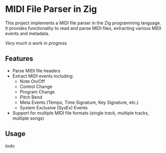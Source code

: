 # MIDI File Parser in Zig

This project implements a MIDI file parser in the Zig programming language. It provides functionality to read and parse MIDI files, extracting various MIDI events and metadata.

_Very much a work in progress_

## Features

- Parse MIDI file headers
- Extract MIDI events including:
  - Note On/Off
  - Control Change
  - Program Change
  - Pitch Bend
  - Meta Events (Tempo, Time Signature, Key Signature, etc.)
  - System Exclusive (SysEx) Events
- Support for multiple MIDI file formats (single track, multiple tracks, multiple songs)

## Usage

_todo_
